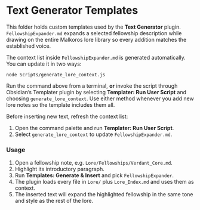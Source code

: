 # Text Generator Templates

This folder holds custom templates used by the **Text Generator** plugin. `FellowshipExpander.md` expands a selected fellowship description while drawing on the entire Malkoros lore library so every addition matches the established voice.

The context list inside `FellowshipExpander.md` is generated automatically. You can update it in two ways:

```
node Scripts/generate_lore_context.js
```

Run the command above from a terminal, **or** invoke the script through Obsidian’s Templater plugin by selecting **Templater: Run User Script** and choosing `generate_lore_context`.
Use either method whenever you add new lore notes so the template includes them all.

Before inserting new text, refresh the context list:
1. Open the command palette and run **Templater: Run User Script**.
2. Select `generate_lore_context` to update `FellowshipExpander.md`.

### Usage
1. Open a fellowship note, e.g. `Lore/Fellowships/Verdant_Core.md`.
2. Highlight its introductory paragraph.
3. Run **Templates: Generate & Insert** and pick `FellowshipExpander`.
4. The plugin loads every file in `Lore/` plus `Lore_Index.md` and uses them as context.
5. The inserted text will expand the highlighted fellowship in the same tone and style as the rest of the lore.